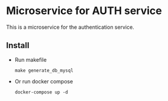 # Microservice for AUTH service

This is a microservice for the authentication service.

## Install
- Run makefile 
  ```script
  make generate_db_mysql
  ```
- Or run docker compose
  ```script
  docker-compose up -d
  ```
